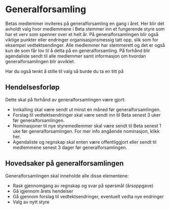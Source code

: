 # Generalforsamling
Betas medlemmer inviteres på generalforsamling en gang i året. Her blir det avholdt valg hvor medlemmene i Beta stemmer inn et fungerende styre som har et verv som spenner over et helt år. På generalforsamlingen blir også viktige punkter eller endringer organisasjonsmessig tatt opp, slik som for eksempel vedtektsendinger. Alle medlemmer har stemmerett og det er også kun de som får lov til å delta på en generalforsamling. På forhånd blir agendaliste sendt til alle medlemmer samt informasjon om hvordan generalforsamlingen blir avviklet.

Har du også tenkt å stille til valg så burde du ta en titt på

## Hendelsesforløp
Dette skal på forhånd av generalforsamlingen være gjort:

* Innkalling skal være sendt ut minst en måned før generalforsamlingen.
* Forslag til vedtektsendringer skal være sendt inn til Beta senest 3 uker før generalforsamlingen.
* Nominasjoner til nye styremedlemmer skal være sendt til Beta senest 1 uke før generalforsamlingen. For mer info angående nominasjon, klikk her.
* Agendaliste og regnskap skal enten være offentliggjort eller sendt til medlemmene senest 3 dager før generalforsamlingen.

## Hovedsaker på generalforsamlingen
Generalforsamlingen skal inneholde alle disse elementene:

* Rask gjennomgang av regnskap og svar på spørsmål (årsoppgave)
* Gå igjennom årets hendelser
* Gå gjennom forslag til vedtektsendringer, eventuelt vedta nye endringer
* Valg av nytt styre
